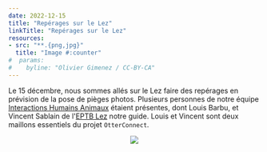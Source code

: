 ```yaml
---
date: 2022-12-15
title: "Repérages sur le Lez"
linkTitle: "Repérages sur le Lez"
resources:
- src: "**.{png,jpg}"
  title: "Image #:counter"
#  params:
#    byline: "Olivier Gimenez / CC-BY-CA"
---
```


Le 15 décembre, nous sommes allés sur le Lez faire des repérages en prévision de la pose de pièges photos. Plusieurs personnes de notre équipe [Interactions Humains Animaux](https://human-animal-interactions.github.io/) étaient présentes, dont Louis Barbu, et Vincent Sablain de l'[EPTB Lez](https://eptb-lez.fr/) notre guide. Louis et Vincent sont deux maillons essentiels du projet `OtterConnect`. 

<p align="center">
  <img src="reperage.png">
</p>

